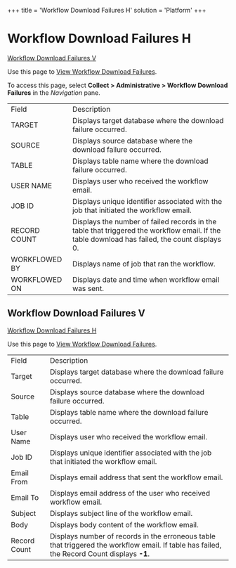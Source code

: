 +++
title = 'Workflow Download Failures H'
solution = 'Platform'
+++

# Workflow Download Failures H

[Workflow Download Failures V](#Workflow_Download1)

<div class="use">

Use this page to [View Workflow Download
Failures](../Use_Cases/View_Workflow_Download_Failures.htm).

</div>

To access this page, select <span style="font-weight: bold;">Collect \>
Administrative \> Workflow Download Failures</span> in the
<span style="font-style: italic;">Navigation</span>
pane.

|               |                                                                                                                                               |
| ------------- | --------------------------------------------------------------------------------------------------------------------------------------------- |
| Field         | Description                                                                                                                                   |
| TARGET        | Displays target database where the download failure occurred.                                                                                 |
| SOURCE        | Displays source database where the download failure occurred.                                                                                 |
| TABLE         | Displays table name where the download failure occurred.                                                                                      |
| USER NAME     | Displays user who received the workflow email.                                                                                                |
| JOB ID        | Displays unique identifier associated with the job that initiated the workflow email.                                                         |
| RECORD COUNT  | Displays the number of failed records in the table that triggered the workflow email. If the table download has failed, the count displays 0. |
| WORKFLOWED BY | Displays name of job that ran the workflow.                                                                                                   |
| WORKFLOWED ON | Displays date and time when workflow email was sent.                                                                                          |

## <span id="Workflow_Download1"></span>Workflow Download Failures V

[Workflow Download Failures H](Workflow_Download_Failures_H.htm)

<div class="use">

Use this page to [View Workflow Download
Failures](../Use_Cases/View_Workflow_Download_Failures.htm).

</div>

|              |                                                                                                                                             |
| ------------ | ------------------------------------------------------------------------------------------------------------------------------------------- |
| Field        | Description                                                                                                                                 |
| Target       | Displays target database where the download failure occurred.                                                                               |
| Source       | Displays source database where the download failure occurred.                                                                               |
| Table        | Displays table name where the download failure occurred.                                                                                    |
| User Name    | Displays user who received the workflow email.                                                                                              |
| Job ID       | Displays unique identifier associated with the job that initiated the workflow email.                                                       |
| Email From   | Displays email address that sent the workflow email.                                                                                        |
| Email To     | Displays email address of the user who received workflow email.                                                                             |
| Subject      | Displays subject line of the workflow email.                                                                                                |
| Body         | Displays body content of the workflow email.                                                                                                |
| Record Count | Displays number of records in the erroneous table that triggered the workflow email. If table has failed, the Record Count displays **-1**. |
